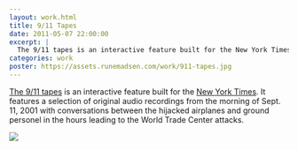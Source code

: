 ```yaml
---
layout: work.html
title: 9/11 Tapes
date: 2011-05-07 22:00:00
excerpt: |
  The 9/11 tapes is an interactive feature built for the New York Times. It features a selection of original audio recordings from the morning of Sept. 11, 2001 with conversations between the hijacked airplanes and ground personel in the hours leading to the World Trade Center attacks.
categories: work
poster: https://assets.runemadsen.com/work/911-tapes.jpg
---
```


[The 9/11 tapes](http://www.nytimes.com/interactive/2011/09/08/nyregion/911-tapes.html) is an interactive feature built for the [New York Times](http://www.nytimes.com). It features a selection of original audio recordings from the morning of Sept. 11, 2001 with conversations between the hijacked airplanes and ground personel in the hours leading to the World Trade Center attacks.

<div class="wide-750">
  <a href="http://www.nytimes.com/interactive/2011/09/08/nyregion/911-tapes.html"><img src="https://assets.runemadsen.com/work/911-tapes.jpg" /></a>
</div>

